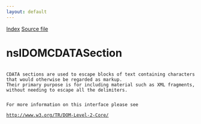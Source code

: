 ```yaml
---
layout: default
---
```

<div id='links'><a href="../index.html">Index</a>
<a href="http://dxr.mozilla.org/mozilla-central/source/dom/interfaces/core/nsIDOMCDATASection.idl">Source file</a>
</div>

# nsIDOMCDATASection #
<code>  
CDATA sections are used to escape blocks of text containing characters   
that would otherwise be regarded as markup.  
Their primary purpose is for including material such as XML fragments,   
without needing to escape all the delimiters.  
  
For more information on this interface please see   
http://www.w3.org/TR/DOM-Level-2-Core/  
  
</code>